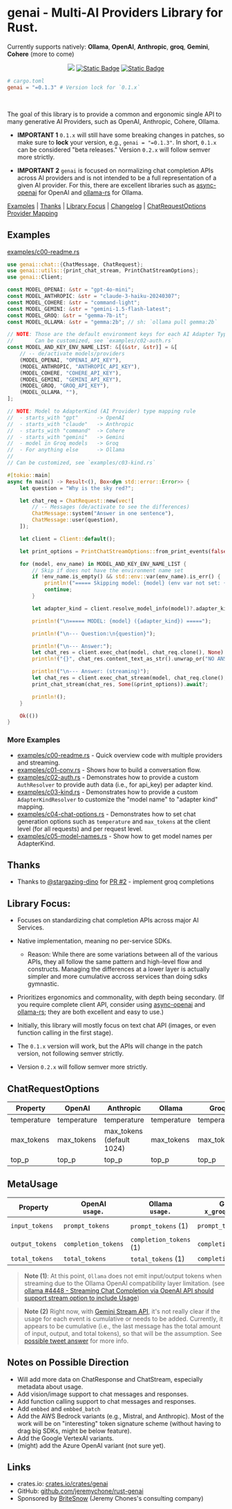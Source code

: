 # genai - Multi-AI Providers Library for Rust.

Currently supports natively: **Ollama**, **OpenAI**, **Anthropic**, **groq**, **Gemini**,  **Cohere** (more to come)

<div align="center">

<a href="https://crates.io/crates/genai"><img src="https://img.shields.io/crates/v/genai.svg" /></a>
<a href="https://github.com/jeremychone/rust-genai"><img alt="Static Badge" src="https://img.shields.io/badge/GitHub-Repo?color=%23336699"></a>
<a href="https://www.youtube.com/watch?v=uqGso3JD3eE&list=PL7r-PXl6ZPcCIOFaL7nVHXZvBmHNhrh_Q"><img alt="Static Badge" src="https://img.shields.io/badge/YouTube_genai_Intro-Video?style=flat&logo=youtube&color=%23ff0000"></a>

</div>

```toml
# cargo.toml
genai = "=0.1.3" # Version lock for `0.1.x`
```

<br />

The goal of this library is to provide a common and ergonomic single API to many generative AI Providers, such as OpenAI, Anthropic, Cohere, Ollama.

- **IMPORTANT 1** `0.1.x` will still have some breaking changes in patches, so make sure to **lock** your version, e.g., `genai = "=0.1.3"`. In short, `0.1.x` can be considered "beta releases." Version `0.2.x` will follow semver more strictly.

- **IMPORTANT 2** `genai` is focused on normalizing chat completion APIs across AI providers and is not intended to be a full representation of a given AI provider. For this, there are excellent libraries such as [async-openai](https://crates.io/search?q=async-openai) for OpenAI and [ollama-rs](https://crates.io/crates/ollama-rs) for Ollama.

[Examples](#examples) | [Thanks](#thanks) | [Library Focus](#library-focus) | [Changelog](CHANGELOG.md) | [ChatRequestOptions Provider Mapping](#chatrequestoptions)

## Examples

[examples/c00-readme.rs](examples/c00-readme.rs)

```rust
use genai::chat::{ChatMessage, ChatRequest};
use genai::utils::{print_chat_stream, PrintChatStreamOptions};
use genai::Client;

const MODEL_OPENAI: &str = "gpt-4o-mini";
const MODEL_ANTHROPIC: &str = "claude-3-haiku-20240307";
const MODEL_COHERE: &str = "command-light";
const MODEL_GEMINI: &str = "gemini-1.5-flash-latest";
const MODEL_GROQ: &str = "gemma-7b-it";
const MODEL_OLLAMA: &str = "gemma:2b"; // sh: `ollama pull gemma:2b`

// NOTE: Those are the default environment keys for each AI Adapter Type.
//       Can be customized, see `examples/c02-auth.rs`
const MODEL_AND_KEY_ENV_NAME_LIST: &[(&str, &str)] = &[
	// -- de/activate models/providers
	(MODEL_OPENAI, "OPENAI_API_KEY"),
	(MODEL_ANTHROPIC, "ANTHROPIC_API_KEY"),
	(MODEL_COHERE, "COHERE_API_KEY"),
	(MODEL_GEMINI, "GEMINI_API_KEY"),
	(MODEL_GROQ, "GROQ_API_KEY"),
	(MODEL_OLLAMA, ""),
];

// NOTE: Model to AdapterKind (AI Provider) type mapping rule
//  - starts_with "gpt"      -> OpenAI
//  - starts_with "claude"   -> Anthropic
//  - starts_with "command"  -> Cohere
//  - starts_with "gemini"   -> Gemini
//  - model in Groq models   -> Groq
//  - For anything else      -> Ollama
//
// Can be customized, see `examples/c03-kind.rs`

#[tokio::main]
async fn main() -> Result<(), Box<dyn std::error::Error>> {
	let question = "Why is the sky red?";

	let chat_req = ChatRequest::new(vec![
		// -- Messages (de/activate to see the differences)
		ChatMessage::system("Answer in one sentence"),
		ChatMessage::user(question),
	]);

	let client = Client::default();

	let print_options = PrintChatStreamOptions::from_print_events(false);

	for (model, env_name) in MODEL_AND_KEY_ENV_NAME_LIST {
		// Skip if does not have the environment name set
		if !env_name.is_empty() && std::env::var(env_name).is_err() {
			println!("===== Skipping model: {model} (env var not set: {env_name})");
			continue;
		}

		let adapter_kind = client.resolve_model_info(model)?.adapter_kind;

		println!("\n===== MODEL: {model} ({adapter_kind}) =====");

		println!("\n--- Question:\n{question}");

		println!("\n--- Answer:");
		let chat_res = client.exec_chat(model, chat_req.clone(), None).await?;
		println!("{}", chat_res.content_text_as_str().unwrap_or("NO ANSWER"));

		println!("\n--- Answer: (streaming)");
		let chat_res = client.exec_chat_stream(model, chat_req.clone(), None).await?;
		print_chat_stream(chat_res, Some(&print_options)).await?;

		println!();
	}

	Ok(())
}
```

### More Examples

- [examples/c00-readme.rs](examples/c00-readme.rs) - Quick overview code with multiple providers and streaming.
- [examples/c01-conv.rs](examples/c01-conv.rs) - Shows how to build a conversation flow.
- [examples/c02-auth.rs](examples/c02-auth.rs) - Demonstrates how to provide a custom `AuthResolver` to provide auth data (i.e., for api_key) per adapter kind.
- [examples/c03-kind.rs](examples/c03-kind.rs) - Demonstrates how to provide a custom `AdapterKindResolver` to customize the "model name" to "adapter kind" mapping.
- [examples/c04-chat-options.rs](examples/c04-chat-options.rs) - Demonstrates how to set chat generation options such as `temperature` and `max_tokens` at the client level (for all requests) and per request level.
- [examples/c05-model-names.rs](examples/c05-model-names.rs) - Show how to get model names per AdapterKind.

## Thanks

- Thanks to [@stargazing-dino](https://github.com/stargazing-dino) for [PR #2](https://github.com/jeremychone/rust-genai/pull/2) - implement groq completions


## Library Focus:

- Focuses on standardizing chat completion APIs across major AI Services.

- Native implementation, meaning no per-service SDKs. 
    - Reason: While there are some variations between all of the various APIs, they all follow the same pattern and high-level flow and constructs. Managing the differences at a lower layer is actually simpler and more cumulative accross services than doing sdks gymnastic.

- Prioritizes ergonomics and commonality, with depth being secondary. (If you require complete client API, consider using [async-openai](https://crates.io/search?q=async-openai) and [ollama-rs](https://crates.io/crates/ollama-rs); they are both excellent and easy to use.)

- Initially, this library will mostly focus on text chat API (images, or even function calling in the first stage).

- The `0.1.x` version will work, but the APIs will change in the patch version, not following semver strictly.

- Version `0.2.x` will follow semver more strictly.

## ChatRequestOptions

| Property    | OpenAI      | Anthropic                 | Ollama      | Groq        | Gemini                           | Cohere      |
|-------------|-------------|---------------------------|-------------|-------------|----------------------------------|-------------|
| temperature | temperature | temperature               | temperature | temperature | generationConfig.temperature     | temperature |
| max_tokens  | max_tokens  | max_tokens (default 1024) | max_tokens  | max_tokens  | generationConfig.maxOutputTokens | max_tokens  |
| top_p       | top_p       | top_p                     | top_p       | top_p       | generationConfig.topP            | p           |

## MetaUsage

| Property        | OpenAI <br />`usage.` | Ollama <br />`usage.`   | Groq `x_groq.usage.` | Anthropic `usage.`      | Gemini `usageMetadata.`    | Cohere `meta.tokens.` |
|-----------------|-----------------------|-------------------------|----------------------|-------------------------|----------------------------|-----------------------|
| `input_tokens`  | `prompt_tokens`       | `prompt_tokens` (1)     | `prompt_tokens`      | `input_tokens` (added)  | `promptTokenCount` (2)     | `input_tokens`        |
| `output_tokens` | `completion_tokens`   | `completion_tokens` (1) | `completion_tokens`  | `output_tokens` (added) | `candidatesTokenCount` (2) | `output_tokens`       |
| `total_tokens`  | `total_tokens`        | `total_tokens` (1)      | `completion_tokens`  | (computed)              | `totalTokenCount`  (2)     | (computed)            |

> **Note (1)**: At this point, `Ollama` does not emit input/output tokens when streaming due to the Ollama OpenAI compatibility layer limitation. (see [ollama #4448 - Streaming Chat Completion via OpenAI API should support stream option to include Usage](https://github.com/ollama/ollama/issues/4448))

> **Note (2)** Right now, with [Gemini Stream API](https://ai.google.dev/api/rest/v1beta/models/streamGenerateContent), it's not really clear if the usage for each event is cumulative or needs to be added. Currently, it appears to be cumulative (i.e., the last message has the total amount of input, output, and total tokens), so that will be the assumption. See [possible tweet answer](https://twitter.com/jeremychone/status/1813734565967802859) for more info. 


## Notes on Possible Direction

- Will add more data on ChatResponse and ChatStream, especially metadata about usage.
- Add vision/image support to chat messages and responses.
- Add function calling support to chat messages and responses.
- Add `embbed` and `embbed_batch`
- Add the AWS Bedrock variants (e.g., Mistral, and Anthropic). Most of the work will be on "interesting" token signature scheme (without having to drag big SDKs, might be below feature).
- Add the Google VertexAI variants.
- (might) add the Azure OpenAI variant (not sure yet).


## Links

- crates.io: [crates.io/crates/genai](https://crates.io/crates/genai)
- GitHub: [github.com/jeremychone/rust-genai](https://github.com/jeremychone/rust-genai)
- Sponsored by [BriteSnow](https://britesnow.com) (Jeremy Chones's consulting company)